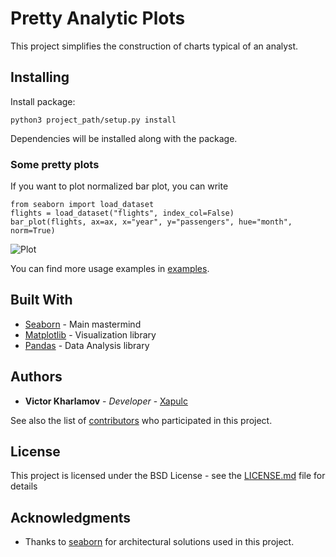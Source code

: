 # Pretty Analytic Plots

This project simplifies the construction of charts
typical of an analyst.

## Installing

Install package:
```
python3 project_path/setup.py install
```
Dependencies will be installed along with the package.

### Some pretty plots

If you want to plot normalized bar plot, 
you can write
```
from seaborn import load_dataset
flights = load_dataset("flights", index_col=False)
bar_plot(flights, ax=ax, x="year", y="passengers", hue="month", norm=True)
```
![Plot](examples/img.png)

You can find more usage examples in [examples](examples).

## Built With

* [Seaborn](https://seaborn.pydata.org/) - Main mastermind
* [Matplotlib](https://matplotlib.org/) - Visualization library
* [Pandas](https://pandas.pydata.org/) - Data Analysis library

## Authors

* **Victor Kharlamov** - *Developer* - [Xapulc](https://github.com/Xapulc)

See also the list of 
[contributors](https://github.com/Xapulc/PrettyAnalyticPlots/contributors) 
who participated in this project.

## License

This project is licensed under the BSD License - see the [LICENSE.md](LICENSE.md) file for details

## Acknowledgments

* Thanks to [seaborn](https://github.com/mwaskom/seaborn)
for architectural solutions used in this project.
